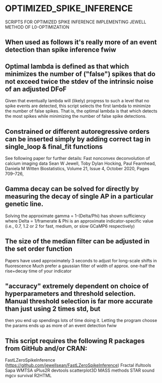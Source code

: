 # OPTIMIZED_SPIKE_INFERENCE
SCRIPTS FOR OPTIMIZED SPIKE INFERENCE IMPLEMENTING JEWELL METHOD OF L0-OPTIMIZATION

## When used as follows it's really more of an event detection than spike inference fwiw

## Optimal lambda is defined as that which minimizes the number of ("false") spikes that do not exceed twice the stdev of the intrinsic noise of an adjusted DFoF
Given that eventually lambda will (likely) progress to such a level that no spike events are detected, this script selects the first lambda to minimize the number of false spikes.
That is, the optimal lambda is that which detects the most spikes while minimizing the number of false spike detections.

## Constrained or different autoregressive orders can be inserted simply by adding correct tag in single_loop & final_fit functions
See following paper for further details:
Fast nonconvex deconvolution of calcium imaging data
Sean W Jewell, Toby Dylan Hocking, Paul Fearnhead, Daniela M Witten
Biostatistics, Volume 21, Issue 4, October 2020, Pages 709–726,

## Gamma decay can be solved for directly by measuring the decay of single AP in a particular genetic line.
Solving the approximate gamma = 1-(Delta/Phi) has shown sufficiency
where Delta = 1/framerate &
Phi is an approximate indicator-specific value 
(i.e., 0.7, 1.2 or 2 for fast, medium, or slow GCaMP6 respectively)

## The size of the median filter can be adjusted in the set order function
Papers have used approximately 3 seconds to adjust for long-scale shifts in fluorescence
Much prefer a gaussian filter of width of approx. one-half the rise+decay time of your indicator

## "accuracy" extremely dependent on choice of hyperparameters and threshold selection. Manual threshold selection is far more accurate than just using 2 times std, but
then you end up spendings lots of time doing it. Letting the program choose the params ends up as more of an event detection fwiw


## This script requires the following R packages from GitHub and/or CRAN:
FastLZeroSpikeInference (https://github.com/jewellsean/FastLZeroSpikeInference)
Fractal
ifultools
Sapa
WMTSA
sPlus2R
devtools
scatterplot3D
MASS
methods
STAR
sound
mgcv
survival
R2HTML
